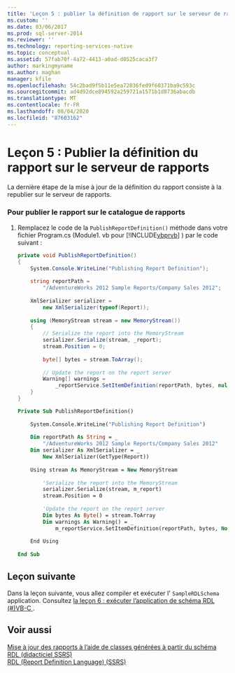 ```yaml
---
title: 'Leçon 5 : publier la définition de rapport sur le serveur de rapports | Microsoft Docs'
ms.custom: ''
ms.date: 03/06/2017
ms.prod: sql-server-2014
ms.reviewer: ''
ms.technology: reporting-services-native
ms.topic: conceptual
ms.assetid: 57fab70f-4a72-4413-a0ad-d0525caca3f7
author: markingmyname
ms.author: maghan
manager: kfile
ms.openlocfilehash: 54c2bad9f5b11e5ea72036fed9f60371ba9c593c
ms.sourcegitcommit: ad4d92dce894592a259721a1571b1d8736abacdb
ms.translationtype: MT
ms.contentlocale: fr-FR
ms.lasthandoff: 08/04/2020
ms.locfileid: "87603162"
---
```

# <a name="lesson-5-publish-the-report-definition-to-the-report-server"></a>Leçon 5 : Publier la définition du rapport sur le serveur de rapports
  La dernière étape de la mise à jour de la définition du rapport consiste à la republier sur le serveur de rapports.  
  
### <a name="to-publish-the-report-to-the-report-catalog"></a>Pour publier le rapport sur le catalogue de rapports  
  
1.  Remplacez le code de la `PublishReportDefinition()` méthode dans votre fichier Program.cs (Module1. vb pour [!INCLUDE[vbprvb](../includes/vbprvb-md.md)] ) par le code suivant :  
  
    ```csharp  
    private void PublishReportDefinition()  
    {  
        System.Console.WriteLine("Publishing Report Definition");  
  
        string reportPath =  
            "/AdventureWorks 2012 Sample Reports/Company Sales 2012";  
  
        XmlSerializer serializer =  
            new XmlSerializer(typeof(Report));  
  
        using (MemoryStream stream = new MemoryStream())  
        {  
            // Serialize the report into the MemoryStream  
            serializer.Serialize(stream, _report);  
            stream.Position = 0;  
  
            byte[] bytes = stream.ToArray();  
  
            // Update the report on the report server  
            Warning[] warnings =   
                _reportService.SetItemDefinition(reportPath, bytes, null);  
        }  
    }  
    ```  
  
    ```vb  
    Private Sub PublishReportDefinition()  
  
        System.Console.WriteLine("Publishing Report Definition")  
  
        Dim reportPath As String = _  
            "/AdventureWorks 2012 Sample Reports/Company Sales 2012"  
        Dim serializer As XmlSerializer = _  
            New XmlSerializer(GetType(Report))  
  
        Using stream As MemoryStream = New MemoryStream  
  
            'Serialize the report into the MemoryStream  
            serializer.Serialize(stream, m_report)  
            stream.Position = 0  
  
            'Update the report on the report server  
            Dim bytes As Byte() = stream.ToArray  
            Dim warnings As Warning() = _  
                m_reportService.SetItemDefinition(reportPath, bytes, Nothing)  
  
        End Using  
  
    End Sub  
    ```  
  
## <a name="next-lesson"></a>Leçon suivante  
 Dans la leçon suivante, vous allez compiler et exécuter l' `SampleRDLSchema` application. Consultez [la leçon 6 : exécuter l’application de schéma RDL &#40;&#35;&#41;VB-C ](../../2014/tutorials/lesson-6-run-the-rdl-schema-application-vb-csharp.md).  
  
## <a name="see-also"></a>Voir aussi  
 [Mise à jour des rapports à l’aide de classes générées à partir du schéma RDL &#40;didacticiel SSRS&#41;](../../2014/tutorials/updating-reports-using-classes-generated-from-the-rdl-schema-ssrs-tutorial.md)   
 [RDL (Report Definition Language) &#40;SSRS&#41;](../reporting-services/reports/report-definition-language-ssrs.md)  
  
  
